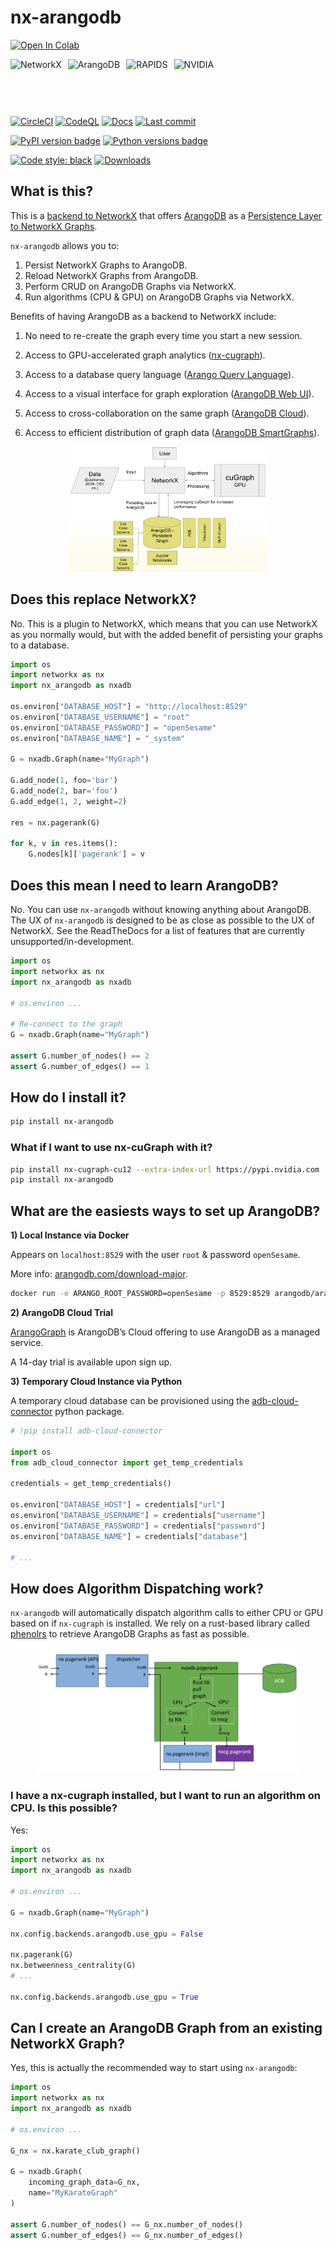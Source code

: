 # nx-arangodb

<a href="https://colab.research.google.com/github/arangodb/nx-arangodb/blob/main/docs/notebook.ipynb" target="_parent"><img src="https://colab.research.google.com/assets/colab-badge.svg" alt="Open In Colab"/></a>


<div style="display: flex; align-items: center; gap: 10px;">
    <img src="https://avatars.githubusercontent.com/u/388785?s=200&v=4" alt="NetworkX" style="height: 60px;">
    <img src="https://arangodb.com/wp-content/uploads/2016/05/ArangoDB_logo_avocado_@1.png" alt="ArangoDB" style="height: 60px;">
    <img src="https://rapids.ai/images/RAPIDS-logo.png" alt="RAPIDS" style="height: 60px;">
    <img src="https://insights.virti.com/content/images/2021/09/20181218-Nvidia-Inception.png" alt="NVIDIA" style="height: 60px;">
</div>

<br>

[![CircleCI](https://dl.circleci.com/status-badge/img/gh/arangodb/nx-arangodb/tree/main.svg?style=svg)](https://dl.circleci.com/status-badge/redirect/gh/arangodb/nx-arangodb/tree/main)
[![CodeQL](https://github.com/arangodb/nx-arangodb/actions/workflows/analyzee.yaml/badge.svg)](https://github.com/arangodb/nx-arangodb/actions/workflows/analyzee.yaml)
[![Docs](https://github.com/arangodb/nx-arangodb/actions/workflows/docs.yaml/badge.svg)](https://github.com/arangodb/nx-arangodb/actions/workflows/docs.yaml)
[![Last commit](https://img.shields.io/github/last-commit/arangodb/nx-arangodb)](https://github.com/arangodb/nx-arangodb/commits/main)

[![PyPI version badge](https://img.shields.io/pypi/v/nx-arangodb?color=3775A9&style=for-the-badge&logo=pypi&logoColor=FFD43B)](https://pypi.org/project/nx-arangodb/)
[![Python versions badge](https://img.shields.io/badge/3.10%2B-3776AB?style=for-the-badge&logo=python&logoColor=FFD43B&label=Python)](https://pypi.org/project/nx-arangodb/)

[![Code style: black](https://img.shields.io/static/v1?style=for-the-badge&label=code%20style&message=black&color=black)](https://github.com/psf/black)
[![Downloads](https://img.shields.io/pepy/dt/nx-arangodb?style=for-the-badge&color=282661
)](https://pepy.tech/project/nx-arangodb)

## What is this?

This is a [backend to NetworkX](https://networkx.org/documentation/stable/reference/backends.html) that offers [ArangoDB](https://github.com/arangodb/arangodb) as a [Persistence Layer to NetworkX Graphs](https://arangodb.com/introducing-the-arangodb-networkx-persistence-layer/).

`nx-arangodb` allows you to:
1. Persist NetworkX Graphs to ArangoDB.
2. Reload NetworkX Graphs from ArangoDB.
2. Perform CRUD on ArangoDB Graphs via NetworkX.
3. Run algorithms (CPU & GPU) on ArangoDB Graphs via NetworkX.

Benefits of having ArangoDB as a backend to NetworkX include:
1. No need to re-create the graph every time you start a new session.
2. Access to GPU-accelerated graph analytics ([nx-cugraph](https://docs.rapids.ai/api/cugraph/nightly/nx_cugraph/nx_cugraph/)).
2. Access to a database query language ([Arango Query Language](https://arangodb.com/sql-aql-comparison/)).
3. Access to a visual interface for graph exploration ([ArangoDB Web UI](https://docs.arangodb.com/3.11/components/web-interface/graphs/)).
4. Access to cross-collaboration on the same graph ([ArangoDB Cloud](https://dashboard.arangodb.cloud/)).

6. Access to efficient distribution of graph data ([ArangoDB SmartGraphs](https://docs.arangodb.com/3.11/graphs/smartgraphs/)).

<div style="text-align: center;">
    <img src="./docs/_static/nxadb.png" style="height: 200px;">
</div>

## Does this replace NetworkX?

No. This is a plugin to NetworkX, which means that you can use NetworkX as you normally would, but with the added benefit of persisting your graphs to a database.

```python
import os
import networkx as nx
import nx_arangodb as nxadb

os.environ["DATABASE_HOST"] = "http://localhost:8529"
os.environ["DATABASE_USERNAME"] = "root"
os.environ["DATABASE_PASSWORD"] = "openSesame"
os.environ["DATABASE_NAME"] = "_system"

G = nxadb.Graph(name="MyGraph")

G.add_node(1, foo='bar')
G.add_node(2, bar='foo')
G.add_edge(1, 2, weight=2)

res = nx.pagerank(G)

for k, v in res.items():
    G.nodes[k]['pagerank'] = v
```

## Does this mean I need to learn ArangoDB?

No. You can use `nx-arangodb` without knowing anything about ArangoDB. The UX of `nx-arangodb` is designed to be as close as possible to the UX of NetworkX. See the ReadTheDocs for a list of features that are currently unsupported/in-development.

```python
import os
import networkx as nx
import nx_arangodb as nxadb

# os.environ ...

# Re-connect to the graph
G = nxadb.Graph(name="MyGraph")

assert G.number_of_nodes() == 2
assert G.number_of_edges() == 1
```


## How do I install it?

```bash
pip install nx-arangodb
```

### What if I want to use nx-cuGraph with it?

```bash
pip install nx-cugraph-cu12 --extra-index-url https://pypi.nvidia.com
pip install nx-arangodb
```

## What are the easiests ways to set up ArangoDB?

**1) Local Instance via Docker**

Appears on `localhost:8529` with the user `root` & password `openSesame`.

More info: [arangodb.com/download-major](https://arangodb.com/download-major/).

```bash
docker run -e ARANGO_ROOT_PASSWORD=openSesame -p 8529:8529 arangodb/arangodb
```

**2) ArangoDB Cloud Trial**

[ArangoGraph](https://dashboard.arangodb.cloud/home) is ArangoDB’s Cloud offering to use ArangoDB as a managed service.

A 14-day trial is available upon sign up.

**3) Temporary Cloud Instance via Python**

A temporary cloud database can be provisioned using the [adb-cloud-connector](https://github.com/arangodb/adb-cloud-connector?tab=readme-ov-file#arangodb-cloud-connector) python package.

```python
# !pip install adb-cloud-connector

import os
from adb_cloud_connector import get_temp_credentials

credentials = get_temp_credentials()

os.environ["DATABASE_HOST"] = credentials["url"]
os.environ["DATABASE_USERNAME"] = credentials["username"]
os.environ["DATABASE_PASSWORD"] = credentials["password"]
os.environ["DATABASE_NAME"] = credentials["database"]

# ...
```

## How does Algorithm Dispatching work?

`nx-arangodb` will automatically dispatch algorithm calls to either CPU or GPU based on if `nx-cugraph` is installed. We rely on a rust-based library called [phenolrs](https://github.com/arangoml/phenolrs) to retrieve ArangoDB Graphs as fast as possible.

<div style="text-align: center;">
    <img src="./docs/_static/dispatch.png" style="height: 200px;">
</div>


### I have a nx-cugraph installed, but I want to run an algorithm on CPU. Is this possible?

Yes:

```python
import os
import networkx as nx
import nx_arangodb as nxadb

# os.environ ...

G = nxadb.Graph(name="MyGraph")

nx.config.backends.arangodb.use_gpu = False

nx.pagerank(G)
nx.betweenness_centrality(G)
# ...

nx.config.backends.arangodb.use_gpu = True
```

## Can I create an ArangoDB Graph from an existing NetworkX Graph?

Yes, this is actually the recommended way to start using `nx-arangodb`:

```python
import os
import networkx as nx
import nx_arangodb as nxadb

# os.environ ...

G_nx = nx.karate_club_graph()

G = nxadb.Graph(
    incoming_graph_data=G_nx,
    name="MyKarateGraph"
)

assert G.number_of_nodes() == G_nx.number_of_nodes()
assert G.number_of_edges() == G_nx.number_of_edges()
```